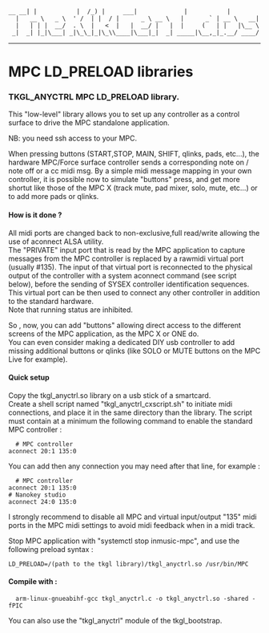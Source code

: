     __ __| |           |  /_) |     ___|             |           |
      |   __ \   _ \  ' /  | |  / |      _ \ __ \   |      _` | __ \   __|
      |   | | |  __/  . \  |   <  |   |  __/ |   |  |     (   | |   |\__ \
     _|  _| |_|\___| _|\_\_|_|\_\\____|\___|_|  _| _____|\__,_|_.__/ ____/
 
-----------------------------------------------------------------------------
# MPC LD_PRELOAD libraries


###	TKGL_ANYCTRL MPC LD_PRELOAD library.

This "low-level" library allows you to set up any controller as a control surface to drive the MPC standalone application. 

NB: you need ssh access to your MPC.

When pressing buttons  (START,STOP, MAIN, SHIFT, qlinks, pads, etc...), the hardware MPC/Force surface controller sends a corresponding note on / note off or a cc  midi msg.
By a simple midi message mapping in your own controller, it is possible now to simulate "buttons" press, and get more shortut like those of the MPC X 
(track mute, pad mixer, solo, mute, etc...) or to add more pads or qlinks. 

#### How is it done ?

All midi ports are changed back to non-exclusive,full read/write allowing the use of aconnect ALSA utility.   
The "PRIVATE" input port that is read by the MPC application to capture messages from the MPC controller is replaced by a rawmidi virtual port (usually #135). 
The input of that virtual port is reconnected to the physical output of the controller with a system aconnect command (see script below), before the sending of
SYSEX controller identification sequences.  This virtual port can be then used to connect any other controller in addition to the standard hardware.  
Note that running status are inhibited.

So , now, you can add "buttons" allowing direct access to the different screens of the MPC application, as the MPC X or ONE do.  
You can even consider making a dedicated DIY usb controller to add missing additional buttons or qlinks (like SOLO or MUTE buttons on the MPC Live for example).

#### Quick setup

Copy the tkgl_anyctrl.so library on a usb stick of a smartcard.  
Create a shell script named "tkgl_anyctrl_cxscript.sh" to initiate midi connections, and place it in the same directory than the library. 
The script must contain at a minimum the following command to enable the standard MPC controller :
  
	  # MPC controller 
    aconnect 20:1 135:0

You can add then any connection you may need after that line, for example :

	  # MPC controller 
    aconnect 20:1 135:0
    # Nanokey studio 
    aconnect 24:0 135:0

I strongly recommend to disable all MPC and virtual input/output "135" midi ports in the MPC midi settings to avoid midi feedback when in a midi track.

Stop MPC application with "systemctl stop inmusic-mpc", and use the following preload syntax :

    LD_PRELOAD=/(path to the tkgl library)/tkgl_anyctrl.so /usr/bin/MPC

#### Compile with :

	  arm-linux-gnueabihf-gcc tkgl_anyctrl.c -o tkgl_anyctrl.so -shared -fPIC 

You can also use the "tkgl_anyctrl" module of the tkgl_bootstrap.
